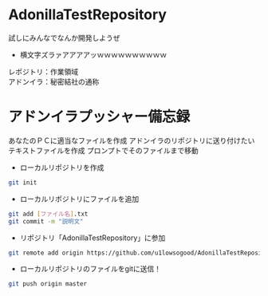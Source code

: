 # AdonillaTestRepository
試しにみんなでなんか開発しようぜ


* 横文字ズラァアアアアッｗｗｗｗｗｗｗｗｗｗ

レポジトリ：作業領域  
アドンイラ：秘密結社の通称  

# アドンイラプッシャー備忘録
あなたのＰＣに適当なファイルを作成
アドンイラのリポジトリに送り付けたいテキストファイルを作成
プロンプトでそのファイルまで移動

* ローカルリポジトリを作成
```bash
git init
```
* ローカルリポジトリにファイルを追加
```bash
git add [ファイル名].txt
git commit -m "説明文"
```

* リポジトリ「AdonillaTestRepository」に参加
```bash
git remote add origin https://github.com/u1lowsogood/AdonillaTestRepository.git
```

* ローカルリポジトリのファイルをgitに送信！
```bash
git push origin master
```
